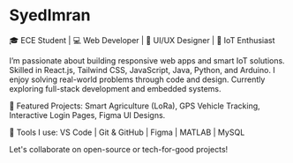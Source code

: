 # SyedImran
🎓 ECE Student | 💻 Web Developer | 🎨 UI/UX Designer | 🌱 IoT Enthusiast

I’m passionate about building responsive web apps and smart IoT solutions. Skilled in React.js, Tailwind CSS, JavaScript, Java, Python, and Arduino. I enjoy solving real-world problems through code and design. Currently exploring full-stack development and embedded systems.

📌 Featured Projects: Smart Agriculture (LoRa), GPS Vehicle Tracking, Interactive Login Pages, Figma UI Designs.

🔧 Tools I use: VS Code | Git & GitHub | Figma | MATLAB | MySQL

Let's collaborate on open-source or tech-for-good projects!
